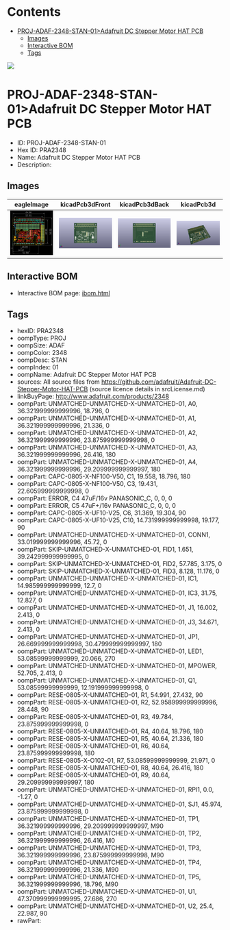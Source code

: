 



Contents
========

* [PROJ-ADAF-2348-STAN-01>Adafruit DC Stepper Motor HAT PCB](#proj-adaf-2348-stan-01adafruit-dc-stepper-motor-hat-pcb)
	* [Images](#images)
	* [Interactive BOM](#interactive-bom)
	* [Tags](#tags)
  
![][im]
# PROJ-ADAF-2348-STAN-01>Adafruit DC Stepper Motor HAT PCB

- ID: PROJ-ADAF-2348-STAN-01
- Hex ID: PRA2348
- Name: Adafruit DC Stepper Motor HAT PCB
- Description: 

## Images
  
  

|eagleImage|kicadPcb3dFront|kicadPcb3dBack|kicadPcb3d|
| :---: | :---: | :---: | :---: |
|[![eagleImage](eagleImage_140.png)](eagleImage_600.png)|[![kicadPcb3dFront](kicadPcb3dFront_140.png)](kicadPcb3dFront_600.png)|[![kicadPcb3dBack](kicadPcb3dBack_140.png)](kicadPcb3dBack_600.png)|[![kicadPcb3d](kicadPcb3d_140.png)](kicadPcb3d_600.png)|

## Interactive BOM

- Interactive BOM page: [ibom.html](kicad/bom/ibom.html)

## Tags

- hexID: PRA2348
- oompType: PROJ
- oompSize: ADAF
- oompColor: 2348
- oompDesc: STAN
- oompIndex: 01
- oompName: Adafruit DC Stepper Motor HAT PCB
- sources: All source files from https://github.com/adafruit/Adafruit-DC-Stepper-Motor-HAT-PCB (source licence details in srcLicense.md)
- linkBuyPage: http://www.adafruit.com/products/2348
- oompPart: UNMATCHED-UNMATCHED-X-UNMATCHED-01, A0, 36.321999999999996, 18.796, 0
- oompPart: UNMATCHED-UNMATCHED-X-UNMATCHED-01, A1, 36.321999999999996, 21.336, 0
- oompPart: UNMATCHED-UNMATCHED-X-UNMATCHED-01, A2, 36.321999999999996, 23.875999999999998, 0
- oompPart: UNMATCHED-UNMATCHED-X-UNMATCHED-01, A3, 36.321999999999996, 26.416, 180
- oompPart: UNMATCHED-UNMATCHED-X-UNMATCHED-01, A4, 36.321999999999996, 29.209999999999997, 180
- oompPart: CAPC-0805-X-NF100-V50, C1, 19.558, 18.796, 180
- oompPart: CAPC-0805-X-NF100-V50, C3, 19.431, 22.605999999999998, 0
- oompPart: ERROR, C4 47uF/16v PANASONIC_C, 0, 0, 0
- oompPart: ERROR, C5 47uF+/16v PANASONIC_C, 0, 0, 0
- oompPart: CAPC-0805-X-UF10-V25, C6, 31.369, 19.304, 90
- oompPart: CAPC-0805-X-UF10-V25, C10, 14.731999999999998, 19.177, 90
- oompPart: UNMATCHED-UNMATCHED-X-UNMATCHED-01, CONN1, 33.019999999999996, 45.72, 0
- oompPart: SKIP-UNMATCHED-X-UNMATCHED-01, FID1, 1.651, 39.242999999999995, 0
- oompPart: SKIP-UNMATCHED-X-UNMATCHED-01, FID2, 57.785, 3.175, 0
- oompPart: SKIP-UNMATCHED-X-UNMATCHED-01, FID3, 8.128, 11.176, 0
- oompPart: UNMATCHED-UNMATCHED-X-UNMATCHED-01, IC1, 14.985999999999999, 12.7, 0
- oompPart: UNMATCHED-UNMATCHED-X-UNMATCHED-01, IC3, 31.75, 12.827, 0
- oompPart: UNMATCHED-UNMATCHED-X-UNMATCHED-01, J1, 16.002, 2.413, 0
- oompPart: UNMATCHED-UNMATCHED-X-UNMATCHED-01, J3, 34.671, 2.413, 0
- oompPart: UNMATCHED-UNMATCHED-X-UNMATCHED-01, JP1, 26.669999999999998, 30.479999999999997, 180
- oompPart: UNMATCHED-UNMATCHED-X-UNMATCHED-01, LED1, 53.08599999999999, 20.066, 270
- oompPart: UNMATCHED-UNMATCHED-X-UNMATCHED-01, MPOWER, 52.705, 2.413, 0
- oompPart: UNMATCHED-UNMATCHED-X-UNMATCHED-01, Q1, 53.08599999999999, 12.191999999999998, 0
- oompPart: RESE-0805-X-UNMATCHED-01, R1, 54.991, 27.432, 90
- oompPart: RESE-0805-X-UNMATCHED-01, R2, 52.958999999999996, 28.448, 90
- oompPart: RESE-0805-X-UNMATCHED-01, R3, 49.784, 23.875999999999998, 0
- oompPart: RESE-0805-X-UNMATCHED-01, R4, 40.64, 18.796, 180
- oompPart: RESE-0805-X-UNMATCHED-01, R5, 40.64, 21.336, 180
- oompPart: RESE-0805-X-UNMATCHED-01, R6, 40.64, 23.875999999999998, 180
- oompPart: RESE-0805-X-O102-01, R7, 53.08599999999999, 21.971, 0
- oompPart: RESE-0805-X-UNMATCHED-01, R8, 40.64, 26.416, 180
- oompPart: RESE-0805-X-UNMATCHED-01, R9, 40.64, 29.209999999999997, 180
- oompPart: UNMATCHED-UNMATCHED-X-UNMATCHED-01, RPI1, 0.0, -1.27, 0
- oompPart: UNMATCHED-UNMATCHED-X-UNMATCHED-01, SJ1, 45.974, 23.875999999999998, 0
- oompPart: UNMATCHED-UNMATCHED-X-UNMATCHED-01, TP1, 36.321999999999996, 29.209999999999997, M90
- oompPart: UNMATCHED-UNMATCHED-X-UNMATCHED-01, TP2, 36.321999999999996, 26.416, M0
- oompPart: UNMATCHED-UNMATCHED-X-UNMATCHED-01, TP3, 36.321999999999996, 23.875999999999998, M90
- oompPart: UNMATCHED-UNMATCHED-X-UNMATCHED-01, TP4, 36.321999999999996, 21.336, M90
- oompPart: UNMATCHED-UNMATCHED-X-UNMATCHED-01, TP5, 36.321999999999996, 18.796, M90
- oompPart: UNMATCHED-UNMATCHED-X-UNMATCHED-01, U1, 47.370999999999995, 27.686, 270
- oompPart: UNMATCHED-UNMATCHED-X-UNMATCHED-01, U2, 25.4, 22.987, 90
- rawPart: 



[im]: kicadPcb3d_450.png

